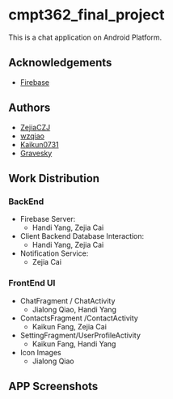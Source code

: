 # cmpt362_final_project
This is a chat application on Android Platform.
## Acknowledgements
- [Firebase](https://firebase.google.com/codelabs/firebase-android#0)

## Authors
- [ZejiaCZJ](https://github.com/ZejiaCZJ)
- [wzqiao](https://github.com/wzqiao)
- [Kaikun0731](https://github.com/Kaikun0731)
- [Gravesky](https://github.com/Gravesky)

## Work Distribution
### BackEnd
  - Firebase Server:
    - Handi Yang, Zejia Cai
- Client Backend Database Interaction:
  - Handi Yang, Zejia Cai
- Notification Service:
  - Zejia Cai
### FrontEnd UI
- ChatFragment / ChatActivity
  - Jialong Qiao, Handi Yang
- ContactsFragment /ContactActivity
  - Kaikun Fang, Zejia Cai
- SettingFragment/UserProfileActivity
  - Kaikun Fang, Handi Yang
- Icon Images
  - Jialong Qiao

## APP Screenshots
